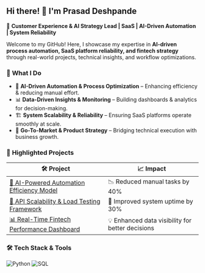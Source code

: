 ## Hi there! 👋 I'm Prasad Deshpande

🚀 **Customer Experience & AI Strategy Lead | SaaS | AI-Driven Automation | System Reliability**  

Welcome to my GitHub! Here, I showcase my expertise in **AI-driven process automation, SaaS platform reliability, and fintech strategy** through real-world projects, technical insights, and workflow optimizations. 

### 🔹 **What I Do**
- 🔧 **AI-Driven Automation & Process Optimization** – Enhancing efficiency & reducing manual effort.
- 📊 **Data-Driven Insights & Monitoring** – Building dashboards & analytics for decision-making.
- 🏗️ **System Scalability & Reliability** – Ensuring SaaS platforms operate smoothly at scale.
- 🎯 **Go-To-Market & Product Strategy** – Bridging technical execution with business growth.

### 📌 **Highlighted Projects**
| **🛠️ Project** | **📈 Impact** |
|--------------|---------------------------|
| [🚀 AI-Powered Automation Efficiency Model](#) | 📉 Reduced manual tasks by 40% |
| [🔗 API Scalability & Load Testing Framework](#) | 🚀 Improved system uptime by 30% |
| [📊 Real-Time Fintech Performance Dashboard](#) | 💡 Enhanced data visibility for better decisions |

### 🛠 **Tech Stack & Tools**
![Python](https://img.shields.io/badge/Python-3.8%2B-blue) ![SQL](https://img.shields.io/badge/SQL-PostgreSQL-blue)
